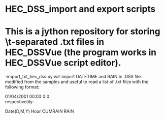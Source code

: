 # HEC_DSS_import and export scripts
# This is a jython repository for storing \t-separated .txt files in HEC_DSSVue (the program works in HEC_DSSVue script editor). 

-import_txt_hec_dss.py will import DATETIME and RAIN in .DSS file.
modified from the samples and useful to read a list of .txt files with the following format:

01/04/2001	00:00	   0	   0  
respectivetily:

Date(D,M,Y) Hour CUMRAIN RAIN 
